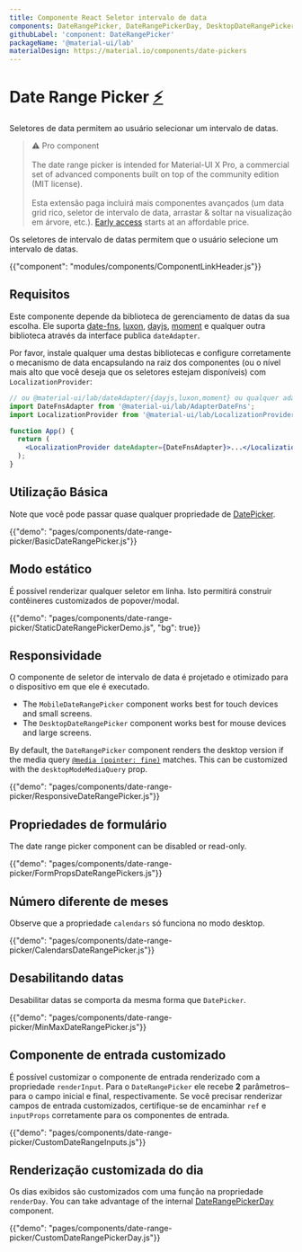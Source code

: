 ```yaml
---
title: Componente React Seletor intervalo de data
components: DateRangePicker, DateRangePickerDay, DesktopDateRangePicker, MobileDateRangePicker, StaticDateRangePicker
githubLabel: 'component: DateRangePicker'
packageName: '@material-ui/lab'
materialDesign: https://material.io/components/date-pickers
---
```


# Date Range Picker [<span role="img" title="Enterprise">⚡️</span>](https://mui.com/store/items/material-ui-pro/)

<p class="description">Seletores de data permitem ao usuário selecionar um intervalo de datas.</p>

> ⚠️ Pro component <br /><br /> The date range picker is intended for Material-UI X Pro, a commercial set of advanced components built on top of the community edition (MIT license). <br /><br /> Esta extensão paga incluirá mais componentes avançados (um data grid rico, seletor de intervalo de data, arrastar  & soltar na visualização em árvore, etc.). [Early access](https://mui.com/store/items/material-ui-pro/) starts at an affordable price.

Os seletores de intervalo de datas permitem que o usuário selecione um intervalo de datas.

{{"component": "modules/components/ComponentLinkHeader.js"}}

## Requisitos

Este componente depende da biblioteca de gerenciamento de datas da sua escolha. Ele suporta [date-fns](https://date-fns.org/), [luxon](https://moment.github.io/luxon/), [dayjs](https://github.com/iamkun/dayjs), [moment](https://momentjs.com/) e qualquer outra biblioteca através da interface publica `dateAdapter`.

Por favor, instale qualquer uma destas bibliotecas e configure corretamente o mecanismo de data encapsulando na raiz dos componentes (ou o nível mais alto que você deseja que os seletores estejam disponíveis) com `LocalizationProvider`:

```jsx
// ou @material-ui/lab/dateAdapter/{dayjs,luxon,moment} ou qualquer adaptador válido de date-io
import DateFnsAdapter from '@material-ui/lab/AdapterDateFns';
import LocalizationProvider from '@material-ui/lab/LocalizationProvider';

function App() {
  return (
    <LocalizationProvider dateAdapter={DateFnsAdapter}>...</LocalizationProvider>
  );
}
```

## Utilização Básica

Note que você pode passar quase qualquer propriedade de [DatePicker](/api/date-picker/).

{{"demo": "pages/components/date-range-picker/BasicDateRangePicker.js"}}

## Modo estático

É possível renderizar qualquer seletor em linha. Isto permitirá construir contêineres customizados de popover/modal.

{{"demo": "pages/components/date-range-picker/StaticDateRangePickerDemo.js", "bg": true}}

## Responsividade

O componente de seletor de intervalo de data é projetado e otimizado para o dispositivo em que ele é executado.

- The `MobileDateRangePicker` component works best for touch devices and small screens.
- The `DesktopDateRangePicker` component works best for mouse devices and large screens.

By default, the `DateRangePicker` component renders the desktop version if the media query [`@media (pointer: fine)`](https://developer.mozilla.org/en-US/docs/Web/CSS/@media/pointer) matches. This can be customized with the `desktopModeMediaQuery` prop.

{{"demo": "pages/components/date-range-picker/ResponsiveDateRangePicker.js"}}

## Propriedades de formulário

The date range picker component can be disabled or read-only.

{{"demo": "pages/components/date-range-picker/FormPropsDateRangePickers.js"}}

## Número diferente de meses

Observe que a propriedade `calendars` só funciona no modo desktop.

{{"demo": "pages/components/date-range-picker/CalendarsDateRangePicker.js"}}

## Desabilitando datas

Desabilitar datas se comporta da mesma forma que `DatePicker`.

{{"demo": "pages/components/date-range-picker/MinMaxDateRangePicker.js"}}

## Componente de entrada customizado

É possível customizar o componente de entrada renderizado com a propriedade `renderInput`. Para o `DateRangePicker` ele recebe **2** parâmetros– para o campo inicial e final, respectivamente. Se você precisar renderizar campos de entrada customizados, certifique-se de encaminhar `ref` e `inputProps` corretamente para os componentes de entrada.

{{"demo": "pages/components/date-range-picker/CustomDateRangeInputs.js"}}

## Renderização customizada do dia

Os dias exibidos são customizados com uma função na propriedade `renderDay`. You can take advantage of the internal [DateRangePickerDay](/api/date-range-picker-day/) component.

{{"demo": "pages/components/date-range-picker/CustomDateRangePickerDay.js"}}
